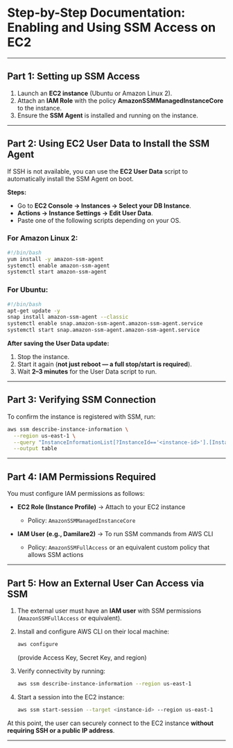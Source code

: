
# Step-by-Step Documentation: Enabling and Using SSM Access on EC2

---

## Part 1: Setting up SSM Access

1. Launch an **EC2 instance** (Ubuntu or Amazon Linux 2).
2. Attach an **IAM Role** with the policy **AmazonSSMManagedInstanceCore** to the instance.
3. Ensure the **SSM Agent** is installed and running on the instance.

---

## Part 2: Using EC2 User Data to Install the SSM Agent

If SSH is not available, you can use the **EC2 User Data** script to automatically install the SSM Agent on boot.

**Steps:**

* Go to **EC2 Console → Instances → Select your DB Instance**.
* **Actions → Instance Settings → Edit User Data**.
* Paste one of the following scripts depending on your OS.

### For Amazon Linux 2:

```bash
#!/bin/bash
yum install -y amazon-ssm-agent
systemctl enable amazon-ssm-agent
systemctl start amazon-ssm-agent
```

### For Ubuntu:

```bash
#!/bin/bash
apt-get update -y
snap install amazon-ssm-agent --classic
systemctl enable snap.amazon-ssm-agent.amazon-ssm-agent.service
systemctl start snap.amazon-ssm-agent.amazon-ssm-agent.service
```

**After saving the User Data update:**

1. Stop the instance.
2. Start it again (**not just reboot — a full stop/start is required**).
3. Wait **2–3 minutes** for the User Data script to run.

---

## Part 3: Verifying SSM Connection

To confirm the instance is registered with SSM, run:

```bash
aws ssm describe-instance-information \
  --region us-east-1 \
  --query "InstanceInformationList[?InstanceId=='<instance-id>'].[InstanceId,PingStatus,PlatformName,PlatformVersion]" \
  --output table
```

---

## Part 4: IAM Permissions Required

You must configure IAM permissions as follows:

* **EC2 Role (Instance Profile)** → Attach to your EC2 instance

  * Policy: `AmazonSSMManagedInstanceCore`

* **IAM User (e.g., Damilare2)** → To run SSM commands from AWS CLI

  * Policy: `AmazonSSMFullAccess` or an equivalent custom policy that allows SSM actions

---

## Part 5: How an External User Can Access via SSM

1. The external user must have an **IAM user** with SSM permissions (`AmazonSSMFullAccess` or equivalent).

2. Install and configure AWS CLI on their local machine:

   ```bash
   aws configure
   ```

   (provide Access Key, Secret Key, and region)

3. Verify connectivity by running:

   ```bash
   aws ssm describe-instance-information --region us-east-1
   ```

4. Start a session into the EC2 instance:

   ```bash
   aws ssm start-session --target <instance-id> --region us-east-1
   ```

At this point, the user can securely connect to the EC2 instance **without requiring SSH or a public IP address**.

---

